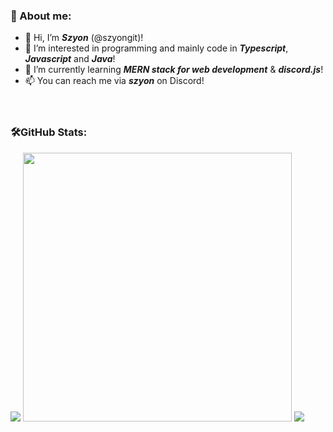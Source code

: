 ### 👋 About me:

- 👋 Hi, I’m ***Szyon*** (@szyongit)!
- 👀 I’m interested in programming and mainly code in ***Typescript***, ***Javascript*** and ***Java***!
- 🌱 I’m currently learning ***MERN stack for web development*** & ***discord.js***!
- 📫 You can reach me via ***szyon*** on Discord!<br/><br/><br/>


### 🛠️GitHub Stats:
<img src="https://komarev.com/ghpvc/?username=szyongit&style=flat-square&color=blue"/>
<img src="https://github-readme-stats.vercel.app/api?username=szyongit&theme=tokyonight" width="430px"/>
<img src="https://github-readme-stats.vercel.app/api/top-langs/?username=szyongit&layout=compact&theme=tokyonight" />

<!---![GitHub Stats](https://github-readme-streak-stats.herokuapp.com/?user=your-github-username&theme=tokyonight)--->


<!---
szyongit/szyongit is a ✨ special ✨ repository because its `README.md` (this file) appears on your GitHub profile.
You can click the Preview link to take a look at your changes.
--->

<!---
but I am looking forward to ***other languages***!
--->
